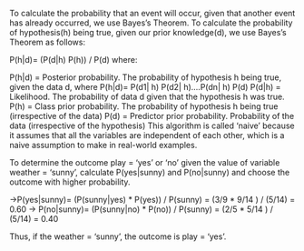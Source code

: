 To calculate the probability that an event will occur, given that another event has already occurred, we use Bayes’s Theorem. To calculate the probability of hypothesis(h) being true, given our prior knowledge(d),
we use Bayes’s Theorem as follows:

P(h|d)= (P(d|h) P(h)) / P(d)
where:

P(h|d) = Posterior probability. The probability of hypothesis h being true, given the data d, where P(h|d)= P(d1| h) P(d2| h)….P(dn| h) P(d)
P(d|h) = Likelihood. The probability of data d given that the hypothesis h was true.
P(h) = Class prior probability. The probability of hypothesis h being true (irrespective of the data)
P(d) = Predictor prior probability. Probability of the data (irrespective of the hypothesis)
This algorithm is called ‘naive’ because it assumes that all the variables are independent of each other, which is a naive assumption to make in real-world examples.

To determine the outcome play = ‘yes’ or ‘no’ given the value of variable weather = ‘sunny’, calculate P(yes|sunny) and P(no|sunny) and choose the outcome with higher probability.

->P(yes|sunny)= (P(sunny|yes) * P(yes)) / P(sunny) = (3/9 * 9/14 ) / (5/14) = 0.60
-> P(no|sunny)= (P(sunny|no) * P(no)) / P(sunny) = (2/5 * 5/14 ) / (5/14) = 0.40

Thus, if the weather = ‘sunny’, the outcome is play = ‘yes’.
